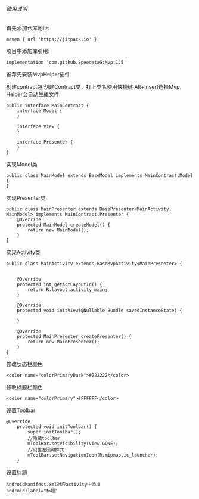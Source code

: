 ###### 使用说明

首先添加仓库地址:
```
maven { url 'https://jitpack.io' }
```

项目中添加库引用:
```
implementation 'com.github.SpeedataG:Mvp:1.5'
```

推荐先安装MvpHelper插件

创建contract包
创建Contract类，打上类名使用快捷键 Alt+Insert选择Mvp Helper会自动生成文件

```
public interface MainContract {
    interface Model {
    }

    interface View {
    }

    interface Presenter {
    }
}
```

实现Model类
```
public class MainModel extends BaseModel implements MainContract.Model {
}
```

实现Presenter类
```
public class MainPresenter extends BasePresenter<MainActivity, MainModel> implements MainContract.Presenter {
    @Override
    protected MainModel createModel() {
        return new MainModel();
    }
}
```

实现Activity类
```
public class MainActivity extends BaseMvpActivity<MainPresenter> {


    @Override
    protected int getActLayoutId() {
        return R.layout.activity_main;
    }

    @Override
    protected void initView(@Nullable Bundle savedInstanceState) {

    }

    @Override
    protected MainPresenter createPresenter() {
        return new MainPresenter();
    }
}
```

修改状态栏颜色
```
<color name="colorPrimaryDark">#222222</color>
```
修改标题栏颜色
```
<color name="colorPrimary">#FFFFFF</color>
```
设置Toolbar
```
@Override
    protected void initToolbar() {
        super.initToolbar();
        //隐藏toolbar
        mToolBar.setVisibility(View.GONE);
        //设置返回键样式
        mToolBar.setNavigationIcon(R.mipmap.ic_launcher);
    }
```

设置标题
```
AndroidManifest.xml对应activity中添加
android:label="标题"

```
